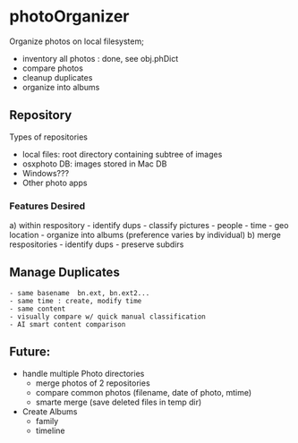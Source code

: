 # photoOrganizer
Organize photos on local filesystem;  
- inventory all photos : done, see obj.phDict
- compare photos
- cleanup duplicates
- organize into albums 

## Repository

Types of repositories
- local files: root directory containing subtree of images
- osxphoto DB: images stored in Mac DB
- Windows???
- Other photo apps

### Features Desired
a) within respository
    - identify dups
    - classify pictures
        - people
        - time
        - geo location
        - organize into albums  (preference varies by individual)
b) merge respositories
    - identify dups
    - preserve subdirs

## Manage Duplicates
    - same basename  bn.ext, bn.ext2...
    - same time : create, modify time
    - same content
    - visually compare w/ quick manual classification
    - AI smart content comparison

## Future:
- handle multiple Photo directories
    - merge photos of 2 repositories
    - compare common photos (filename, date of photo, mtime)
    - smarte merge (save deleted files in temp dir)
- Create Albums
    - family
    - timeline
